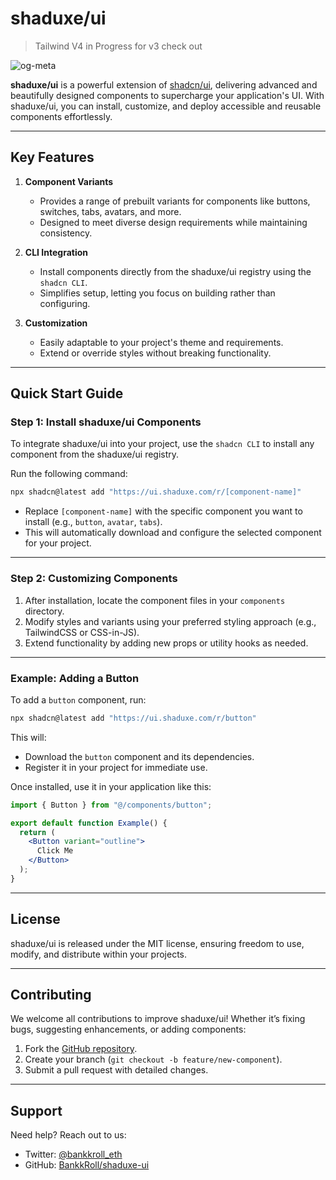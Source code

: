 # shaduxe/ui

> Tailwind V4 in Progress for v3 check out 

![og-meta](https://github.com/user-attachments/assets/2f571cbc-fa29-476e-b6e4-88e5372c69dc)

**shaduxe/ui** is a powerful extension of [shadcn/ui](https://ui.shadcn.com), delivering advanced and beautifully designed components to supercharge your application's UI. With shaduxe/ui, you can install, customize, and deploy accessible and reusable components effortlessly.

---

## Key Features

1. **Component Variants**
   - Provides a range of prebuilt variants for components like buttons, switches, tabs, avatars, and more.
   - Designed to meet diverse design requirements while maintaining consistency.

2. **CLI Integration**
   - Install components directly from the shaduxe/ui registry using the `shadcn CLI`.
   - Simplifies setup, letting you focus on building rather than configuring.

3. **Customization**
   - Easily adaptable to your project's theme and requirements.
   - Extend or override styles without breaking functionality.

---

## Quick Start Guide

### Step 1: Install shaduxe/ui Components

To integrate shaduxe/ui into your project, use the `shadcn CLI` to install any component from the shaduxe/ui registry. 

Run the following command:
```bash
npx shadcn@latest add "https://ui.shaduxe.com/r/[component-name]"
```

- Replace `[component-name]` with the specific component you want to install (e.g., `button`, `avatar`, `tabs`).
- This will automatically download and configure the selected component for your project.

---

### Step 2: Customizing Components

1. After installation, locate the component files in your `components` directory.
2. Modify styles and variants using your preferred styling approach (e.g., TailwindCSS or CSS-in-JS).
3. Extend functionality by adding new props or utility hooks as needed.

---

### Example: Adding a Button

To add a `button` component, run:
```bash
npx shadcn@latest add "https://ui.shaduxe.com/r/button"
```

This will:
- Download the `button` component and its dependencies.
- Register it in your project for immediate use.

Once installed, use it in your application like this:
```jsx
import { Button } from "@/components/button";

export default function Example() {
  return (
    <Button variant="outline">
      Click Me
    </Button>
  );
}
```

---

## License

shaduxe/ui is released under the MIT license, ensuring freedom to use, modify, and distribute within your projects.

---

## Contributing

We welcome all contributions to improve shaduxe/ui! Whether it’s fixing bugs, suggesting enhancements, or adding components:
1. Fork the [GitHub repository](https://github.com/BankkRoll/shaduxe-ui).
2. Create your branch (`git checkout -b feature/new-component`).
3. Submit a pull request with detailed changes.

---

## Support

Need help? Reach out to us:
- Twitter: [@bankkroll_eth](https://twitter.com/bankkroll_eth)
- GitHub: [BankkRoll/shaduxe-ui](https://github.com/BankkRoll/shaduxe-ui)
